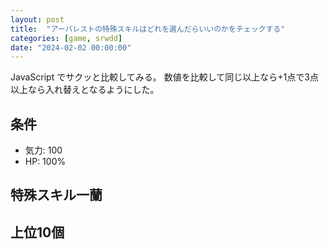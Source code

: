 ```yaml
---
layout: post
title:  "アーバレストの特殊スキルはどれを選んだらいいのかをチェックする"
categories: [game, srwdd]
date: "2024-02-02 00:00:00"
---
```


JavaScript でサクッと比較してみる。
数値を比較して同じ以上なら+1点で3点以上なら入れ替えとなるようにした。

## 条件

- 気力: 100
- HP: 100%

## 特殊スキル一蘭

<div id="list"></div>

## 上位10個

<div id="result"></div>

<script type="text/javascript">
let data = [
    {
        name: "ウルズ7", 
        lv: 20, 
        per_atk: 0, per_def: 0, per_aim: 5, per_mot: 5,
        atk: 1080, def: 930, aim: 84, mot: 105,
        per_dmg: 12
    },
    { 
        name: "ゲリラ戦法", 
        lv: 20, 
        per_atk: 13, per_def: 0, per_aim: 0, per_mot: 0, 
        atk: 1080, def: 930, aim: 84, mot: 105
    },
    { 
        name: "集中力（宗介）", 
        lv: 18, 
        per_atk: 0, per_def: 0, per_aim: 0, per_mot: 10.4, 
        atk: 1080, def: 698, aim: 63, mot: 105
    },
    { 
        name: "チームワーク（ミスリル）", 
        lv: 20, 
        per_atk: 5, per_def: 0, per_aim: 0, per_mot: 0,
        atk: 1080, def: 930, aim: 84, mot: 105
    },
    { 
        name: "闘争心（宗介）", 
        lv: 9, 
        per_atk: 0, per_def: 0, per_aim: 0, per_mot: 0,
        atk: 540, def: 233, aim: 42, mot: 53
    },
    { 
        name: "覚悟（宗介）", 
        lv: 9, 
        per_atk: 4, per_def: 0, per_aim: 0, per_mot: 4,
        atk: 540, def: 233, aim: 42, mot: 53
    },
    { 
        name: "[X]SRT", 
        lv: 20, 
        per_atk: 12.5, per_def: 0, per_aim: 0, per_mot: 12.5,
        atk: 1080, def: 930, aim: 84, mot: 105
    },
    { 
        name: "攻撃力アップ（大）", 
        lv: 20, 
        per_atk: 15, per_def: 0, per_aim: 0, per_mot: 0,
        atk: 540, def: 465, aim: 42, mot: 53
    },
    { 
        name: "運動性アップ（大）", 
        lv: 20, 
        per_atk: 0, per_def: 0, per_aim: 0, per_mot: 15,
        atk: 540, def: 465, aim: 42, mot: 53
    },
    { 
        name: "攻撃力・防御力アップ（大）", 
        lv: 2, 
        per_atk: 2, per_def: 2, per_aim: 0, per_mot: 0,
        atk: 108, def: 0, aim: 0, mot: 0
    },
    { 
        name: "攻撃力・照準値アップ（大）", 
        lv: 20, 
        per_atk: 10, per_def: 0, per_aim: 10, per_mot: 0, 
        atk: 540, def: 465, aim: 42, mot: 53
    },
    { 
        name: "攻撃力・運動性アップ（大）", 
        lv: 20, 
        per_atk: 10, per_def: 0, per_aim: 0, per_mot: 10, 
        atk: 540, def: 465, aim: 42, mot: 53
    },
    { 
        name: "防御力・照準値アップ（大）", 
        lv: 20, 
        per_atk: 0, per_def: 10, per_aim: 10, per_mot: 0, 
        atk: 540, def: 465, aim: 42, mot: 53
    },
    { 
        name: "防御力・運動性アップ（大）", 
        lv: 2, 
        per_atk: 0, per_def: 2, per_aim: 0, per_mot: 2, 
        atk: 0, def: 93, aim: 0, mot: 0
    },
    { 
        name: "照準値・運動性アップ（大）", 
        lv: 2, 
        per_atk: 0, per_def: 0, per_aim: 2, per_mot: 2, 
        atk: 0, def: 0, aim: 9, mot: 0
    },
    { 
        name: "攻撃力アップ・気力＋（アクション）（大）", 
        lv: 20, 
        per_atk: 10, per_def: 0, per_aim: 0, per_mot: 0, 
        atk: 540, def: 465, aim: 42, mot: 53
    },
    { 
        name: "照準値アップ・気力＋（命中）（大）", 
        lv: 6, 
        per_atk: 0, per_def: 0, per_aim: 4, per_mot: 0, 
        atk: 108, def: 93, aim: 9, mot: 11
    },
    { 
        name: "運動性アップ・気力＋（回避）（大）", 
        lv: 2, 
        per_atk: 0, per_def: 0, per_aim: 0, per_mot: 2, 
        atk: 0, def: 0, aim: 0, mot: 11
    },
    { 
        name: "防御力ダウン（大）", 
        lv: 13, 
        per_atk: 0, per_def: 0, per_aim: 0, per_mot: 0,
        atk: 378, def: 326, aim: 17, mot: 21    
    },
    { 
        name: "照準値ダウン（大）", 
        lv: 4, 
        per_atk: 0, per_def: 0, per_aim: 0, per_mot: 0,
        atk: 108, def: 93, aim: 0, mot: 11
    }
];

let result = [];
for (let i = 0; i < 10; i++) {
  let max = {
    i: -1,
    atk: 0,
    def: 0,
    aim: 0,
    mot: 0
  };
  for (let j = 0; j < data.length; j++) {
    if (result.includes(j)) {
        continue;
    }
    let atk = (result.reduce((sum, k) => sum + data[k].atk, 0) + data[j].atk) * 
              (result.reduce((sum, k) => sum + data[k].per_atk, 0) + data[j].per_atk + 100) / 100;
    let def = (result.reduce((sum, k) => sum + data[k].def, 0) + data[j].def) * 
              (result.reduce((sum, k) => sum + data[k].per_def, 0) + data[j].per_def + 100) / 100;
    let aim = (result.reduce((sum, k) => sum + data[k].aim, 0) + data[j].aim) * 
              (result.reduce((sum, k) => sum + data[k].per_aim, 0) + data[j].per_aim + 100) / 100;
    let mot = (result.reduce((sum, k) => sum + data[k].mot, 0) + data[j].mot) * 
              (result.reduce((sum, k) => sum + data[k].per_mot, 0) + data[j].per_mot + 100) / 100;
    let cnt = 0;
    if (max.atk <= atk) {
        cnt++;
    }
    if (max.def <= def) {
        cnt++;
    }
    if (max.aim <= aim) {
        cnt++;
    }
    if (max.mot <= mot) {
        cnt++;
    }
    if (cnt > 2) {
        max.i = j;
        max.atk = atk;
        max.def = def;
        max.aim = aim;
        max.mot = mot;
    }
  }
  result.push(max.i);
}
document.getElementById('list').innerHTML = [...Array(data.length)].map((_, i) => i).map((i) => `${data[i].name} LV.${data[i].lv}`).join('<br>\n');
document.getElementById('result').innerHTML = result.map((i) => `${data[i].name} LV.${data[i].lv}`).join('<br>\n');

</script>
